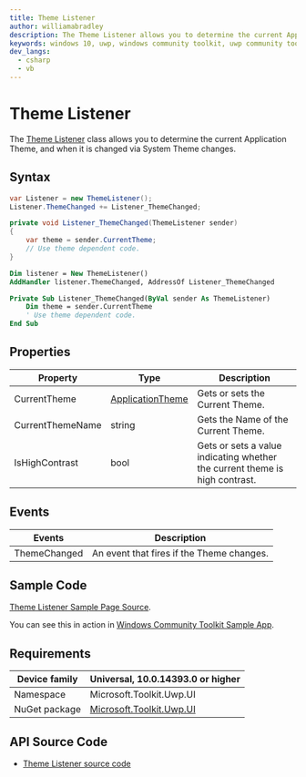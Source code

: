 ```yaml
---
title: Theme Listener
author: williamabradley
description: The Theme Listener allows you to determine the current Application Theme, and when it is changed via System Theme changes.
keywords: windows 10, uwp, windows community toolkit, uwp community toolkit, uwp toolkit, theme listener, themeing, themes, system theme, helpers
dev_langs:
  - csharp
  - vb
---
```


# Theme Listener

The [Theme Listener](https://docs.microsoft.com/en-us/dotnet/api/microsoft.toolkit.uwp.ui.themelistener) class allows you to determine the current Application Theme, and when it is changed via System Theme changes.

## Syntax

```csharp
var Listener = new ThemeListener();
Listener.ThemeChanged += Listener_ThemeChanged;

private void Listener_ThemeChanged(ThemeListener sender)
{
    var theme = sender.CurrentTheme;
    // Use theme dependent code.
}
```
```vb
Dim listener = New ThemeListener()
AddHandler listener.ThemeChanged, AddressOf Listener_ThemeChanged

Private Sub Listener_ThemeChanged(ByVal sender As ThemeListener)
    Dim theme = sender.CurrentTheme
    ' Use theme dependent code.
End Sub
```

## Properties

| Property | Type | Description |
| -- | -- | -- |
| CurrentTheme | [ApplicationTheme](https://docs.microsoft.com/uwp/api/Windows.UI.Xaml.ApplicationTheme) | Gets or sets the Current Theme. |
| CurrentThemeName | string | Gets the Name of the Current Theme. |
| IsHighContrast | bool | Gets or sets a value indicating whether the current theme is high contrast. |

## Events

| Events | Description |
| -- | -- |
| ThemeChanged | An event that fires if the Theme changes. |

## Sample Code

[Theme Listener Sample Page Source](https://github.com/Microsoft/UWPCommunityToolkit/blob/master/Microsoft.Toolkit.Uwp.SampleApp/SamplePages/ThemeListener/ThemeListenerPage.xaml.cs).

You can see this in action in [Windows Community Toolkit Sample App](https://www.microsoft.com/store/apps/9NBLGGH4TLCQ).

## Requirements

| Device family | Universal, 10.0.14393.0 or higher |
| --- | --- |
| Namespace | Microsoft.Toolkit.Uwp.UI |
| NuGet package | [Microsoft.Toolkit.Uwp.UI](https://www.nuget.org/packages/Microsoft.Toolkit.Uwp.UI/)  |

## API Source Code

- [Theme Listener source code](https://github.com/Microsoft/UWPCommunityToolkit/tree/master/Microsoft.Toolkit.Uwp.UI/Helpers/ThemeListener.cs)